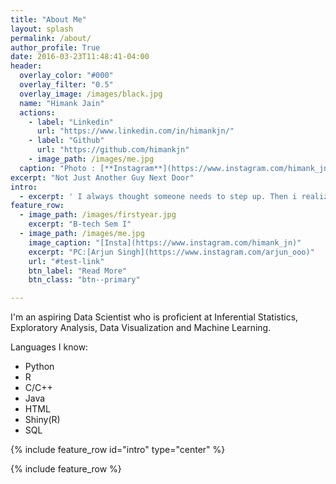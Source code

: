 ```yaml
---
title: "About Me"
layout: splash
permalink: /about/
author_profile: True
date: 2016-03-23T11:48:41-04:00
header:
  overlay_color: "#000"
  overlay_filter: "0.5"
  overlay_image: /images/black.jpg
  name: "Himank Jain"
  actions:
    - label: "Linkedin"
      url: "https://www.linkedin.com/in/himankjn/"
    - label: "Github"
      url: "https://github.com/himankjn"
    - image_path: /images/me.jpg
  caption: "Photo : [**Instagram**](https://www.instagram.com/himank_jn)"
excerpt: "Not Just Another Guy Next Door"
intro:
  - excerpt: ' I always thought someone needs to step up. Then i realized, I am Someone!'
feature_row:
  - image_path: /images/firstyear.jpg
    excerpt: "B-tech Sem I"
  - image_path: /images/me.jpg
    image_caption: "[Insta](https://www.instagram.com/himank_jn)"
    excerpt: "PC:[Arjun Singh](https://www.instagram.com/arjun_ooo)"
    url: "#test-link"
    btn_label: "Read More"
    btn_class: "btn--primary"

---
```


I'm an aspiring Data Scientist who is proficient at Inferential Statistics, Exploratory Analysis, Data Visualization and Machine Learning.

Languages I know:
* Python
* R
* C/C++
* Java
* HTML
* Shiny(R)
* SQL

{% include feature_row id="intro" type="center" %}

{% include feature_row %}
